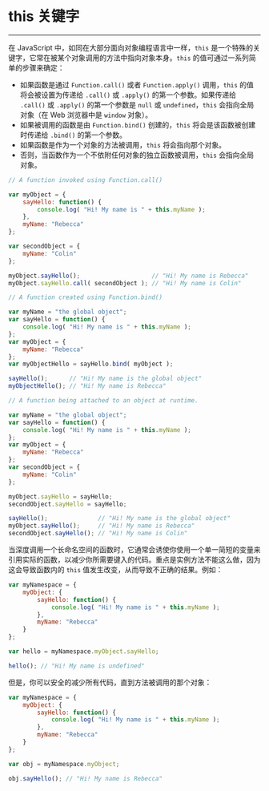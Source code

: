 # this 关键字

-------

在 JavaScript 中，如同在大部分面向对象编程语言中一样，`this` 是一个特殊的关键字，它常在被某个对象调用的方法中指向对象本身。`this` 的值可通过一系列简单的步骤来确定：

- 如果函数是通过 `Function.call()` 或者 `Function.apply()` 调用，`this` 的值将会被设置为传递给 `.call()` 或 `.apply()` 的第一个参数。如果传递给 `.call()` 或 `.apply()` 的第一个参数是 `null` 或 `undefined`，`this` 会指向全局对象（在 Web 浏览器中是 `window` 对象）。
- 如果被调用的函数是由 `Function.bind()` 创建的，`this` 将会是该函数被创建时传递给 `.bind()` 的第一个参数。
- 如果函数是作为一个对象的方法被调用，`this` 将会指向那个对象。
- 否则，当函数作为一个不依附任何对象的独立函数被调用，`this` 会指向全局对象。

```javascript
// A function invoked using Function.call()

var myObject = {
	sayHello: function() {
		console.log( "Hi! My name is " + this.myName );
	},
	myName: "Rebecca"
};

var secondObject = {
	myName: "Colin"
};

myObject.sayHello();                    // "Hi! My name is Rebecca"
myObject.sayHello.call( secondObject ); // "Hi! My name is Colin"
```

```javascript
// A function created using Function.bind()

var myName = "the global object";
var sayHello = function() {
	console.log( "Hi! My name is " + this.myName );
};
var myObject = {
	myName: "Rebecca"
};
var myObjectHello = sayHello.bind( myObject );

sayHello();      // "Hi! My name is the global object"
myObjectHello(); // "Hi! My name is Rebecca"
```

```javascript
// A function being attached to an object at runtime.

var myName = "the global object";
var sayHello = function() {
	console.log( "Hi! My name is " + this.myName );
};
var myObject = {
	myName: "Rebecca"
};
var secondObject = {
	myName: "Colin"
};

myObject.sayHello = sayHello;
secondObject.sayHello = sayHello;

sayHello();              // "Hi! My name is the global object"
myObject.sayHello();     // "Hi! My name is Rebecca"
secondObject.sayHello(); // "Hi! My name is Colin"
```

当深度调用一个长命名空间的函数时，它通常会诱使你使用一个单一简短的变量来引用实际的函数，以减少你所需要键入的代码。重点是实例方法不能这么做，因为这会导致函数内的 `this` 值发生改变，从而导致不正确的结果。例如：

```javascript
var myNamespace = {
	myObject: {
		sayHello: function() {
			console.log( "Hi! My name is " + this.myName );
		},
		myName: "Rebecca"
	}
};

var hello = myNamespace.myObject.sayHello;

hello(); // "Hi! My name is undefined"
```

但是，你可以安全的减少所有代码，直到方法被调用的那个对象：

```javascript
var myNamespace = {
	myObject: {
		sayHello: function() {
			console.log( "Hi! My name is " + this.myName );
		},
		myName: "Rebecca"
	}
};

var obj = myNamespace.myObject;

obj.sayHello(); // "Hi! My name is Rebecca"
```

